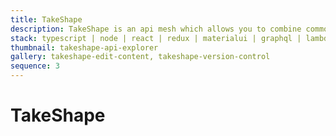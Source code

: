 ```yaml
---
title: TakeShape
description: TakeShape is an api mesh which allows you to combine common services or any arbitrary api into a single graphql api.
stack: typescript | node | react | redux | materialui | graphql | lambda | dynamodb
thumbnail: takeshape-api-explorer
gallery: takeshape-edit-content, takeshape-version-control
sequence: 3
---
```


# TakeShape